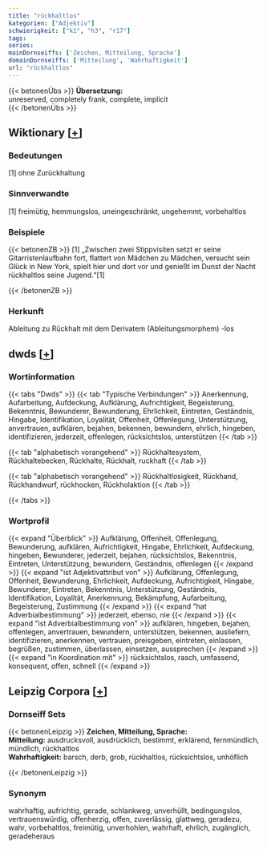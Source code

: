 ```yaml
---
title: "rückhaltlos"
kategorien: ["Adjektiv"]
schwierigkeit: ["k1", "h3", "r17"]
tags:
series:
mainDornseiffs: ['Zeichen, Mitteilung, Sprache']
domainDornseiffs: ['Mitteilung', 'Wahrhaftigkeit']
url: "rückhaltlos"
---
```


{{< betonenÜbs >}}
**Übersetzung:**  
unreserved, completely frank, complete, implicit  
{{< /betonenÜbs >}}

## Wiktionary [[+](https://de.wiktionary.org/wiki/rückhaltlos)]

### Bedeutungen
[1] ohne Zurückhaltung  

### Sinnverwandte
[1] freimütig, hemmungslos, uneingeschränkt, ungehemmt, vorbehaltlos  

### Beispiele
{{< betonenZB >}}
[1] „Zwischen zwei Stippvisiten setzt er seine Gitarristenlaufbahn fort, flattert von Mädchen zu Mädchen, versucht sein Glück in New York, spielt hier und dort vor und genießt im Dunst der Nacht rückhaltlos seine Jugend.“[1]  

{{< /betonenZB >}}
### Herkunft
Ableitung zu Rückhalt mit dem Derivatem (Ableitungsmorphem) -los  



## dwds [[+](https://www.dwds.de/wb/rückhaltlos)]

### Wortinformation
{{< tabs "Dwds" >}}
{{< tab "Typische Verbindungen" >}}
Anerkennung, Aufarbeitung, Aufdeckung, Aufklärung, Aufrichtigkeit, Begeisterung, Bekenntnis, Bewunderer, Bewunderung, Ehrlichkeit, Eintreten, Geständnis, Hingabe, Identifikation, Loyalität, Offenheit, Offenlegung, Unterstützung, anvertrauen, aufklären, bejahen, bekennen, bewundern, ehrlich, hingeben, identifizieren, jederzeit, offenlegen, rücksichtslos, unterstützen
{{< /tab >}}

{{< tab "alphabetisch vorangehend" >}}
Rückhaltesystem, Rückhaltebecken, Rückhalte, Rückhalt, ruckhaft
{{< /tab >}}

{{< tab "alphabetisch vorangehend" >}}
Rückhaltlosigkeit, Rückhand, Rückhandwurf, rückhocken, Rückholaktion
{{< /tab >}}

{{< /tabs >}}

### Wortprofil
{{< expand "Überblick" >}} Aufklärung, Offenheit, Offenlegung, Bewunderung, aufklären, Aufrichtigkeit, Hingabe, Ehrlichkeit, Aufdeckung, hingeben, Bewunderer, jederzeit, bejahen, rücksichtslos, Bekenntnis, Eintreten, Unterstützung, bewundern, Geständnis, offenlegen {{< /expand >}}
{{< expand "ist Adjektivattribut von" >}} Aufklärung, Offenlegung, Offenheit, Bewunderung, Ehrlichkeit, Aufdeckung, Aufrichtigkeit, Hingabe, Bewunderer, Eintreten, Bekenntnis, Unterstützung, Geständnis, Identifikation, Loyalität, Anerkennung, Bekämpfung, Aufarbeitung, Begeisterung, Zustimmung {{< /expand >}}
{{< expand "hat Adverbialbestimmung" >}} jederzeit, ebenso, nie {{< /expand >}}
{{< expand "ist Adverbialbestimmung von" >}} aufklären, hingeben, bejahen, offenlegen, anvertrauen, bewundern, unterstützen, bekennen, ausliefern, identifizieren, anerkennen, vertrauen, preisgeben, eintreten, einlassen, begrüßen, zustimmen, überlassen, einsetzen, aussprechen {{< /expand >}}
{{< expand "in Koordination mit" >}} rücksichtslos, rasch, umfassend, konsequent, offen, schnell {{< /expand >}}

## Leipzig Corpora [[+](https://corpora.uni-leipzig.de/en/res?word=rückhaltlos&corpusId=deu_newscrawl-public_2018)]

### Dornseiff Sets
{{< betonenLeipzig >}}
**Zeichen, Mitteilung, Sprache:**  
**Mitteilung:** ausdrucksvoll, ausdrücklich, bestimmt, erklärend, fernmündlich, mündlich, rückhaltlos  
**Wahrhaftigkeit:** barsch, derb, grob, rückhaltlos, rücksichtslos, unhöflich  

{{< /betonenLeipzig >}}

### Synonym
wahrhaftig, aufrichtig, gerade, schlankweg, unverhüllt, bedingungslos, vertrauenswürdig, offenherzig, offen, zuverlässig, glattweg, geradezu, wahr, vorbehaltlos, freimütig, unverhohlen, wahrhaft, ehrlich, zugänglich, geradeheraus

